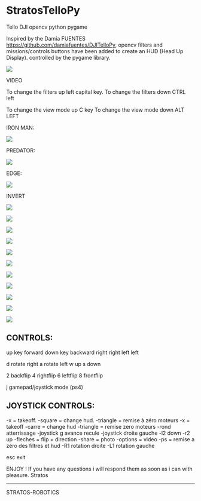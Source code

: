 # StratosTelloPy
Tello DJI opencv python pygame


Inspired by the Damia FUENTES https://github.com/damiafuentes/DJITelloPy, opencv filters and missions/controls buttons have been added to create an HUD (Head Up Display).
controlled by the pygame library.

![](screen/screen1.png)

VIDEO

To change the filters up left capital key. To change the filters down CTRL left

To change the view mode up C key To change the view mode down ALT LEFT

IRON MAN:

![](screen/screen2.png)

PREDATOR:

![](screen/screen3.png)

EDGE:

![](screen/screen4.png)

INVERT

![](screen/screen5.png)

![](screen/screen6.png)

![](screen/screen7.png)

![](screen/screen8.png)

![](screen/screen9.png)

![](screen/screen10.png)

![](screen/screen11.png)

![](screen/screen12.png)

![](screen/screen13.png)

![](screen/screen14.png)

![](screen/screen15.png)

CONTROLS:
---------
up key forward
down key backward 
right right 
left left

d rotate right 
a rotate left 
w up 
s down

2 backflip 
4 rightflip 
6 leftflip 
8 frontflip


j gamepad/joystick mode (ps4)

JOYSTICK CONTROLS:
------------------

-x = takeoff.
-square = change hud.
-triangle = remise à zéro moteurs
-x = takeoff
-carre = change hud
-triangle = remise zero moteurs
-rond atterrissage
-joystick g avance recule 
-joystick droite gauche
-l2 down
-r2 up
-fleches = flip + direction
-share = photo
-options = video
-ps = remise a zéro des filtres et hud
-R1 rotation droite
-L1 rotation gauche

esc exit


ENJOY !
If you have any questions i will respond them as soon as i can with pleasure.
Stratos

----------------
STRATOS-ROBOTICS

